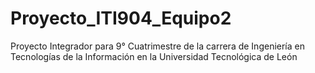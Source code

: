 # Proyecto_ITI904_Equipo2
Proyecto Integrador para 9° Cuatrimestre de la carrera de Ingeniería en Tecnologías de la Información en la Universidad Tecnológica de León
